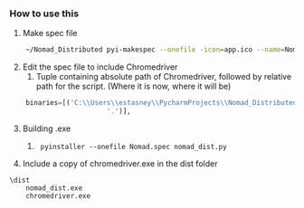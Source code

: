 ### How to use this

1. Make spec file
```bash
    ~/Nomad_Distributed pyi-makespec --onefile -icon=app.ico --name=Nomad nomad_dist.py
```

2. Edit the spec file to include Chromedriver
    1. Tuple containing absolute path of Chromedriver, followed by relative path for the script. (Where it is now, where it will be)
    
```python
    binaries=[('C:\\Users\\estasney\\PycharmProjects\\Nomad_Distributed\\chromedriver.exe',
                        '.')],
``` 
   
3. Building .exe
    1. ` pyinstaller --onefile Nomad.spec nomad_dist.py`
    
4. Include a copy of chromedriver.exe in the dist folder
```
\dist
    nomad_dist.exe
    chromedriver.exe
```
